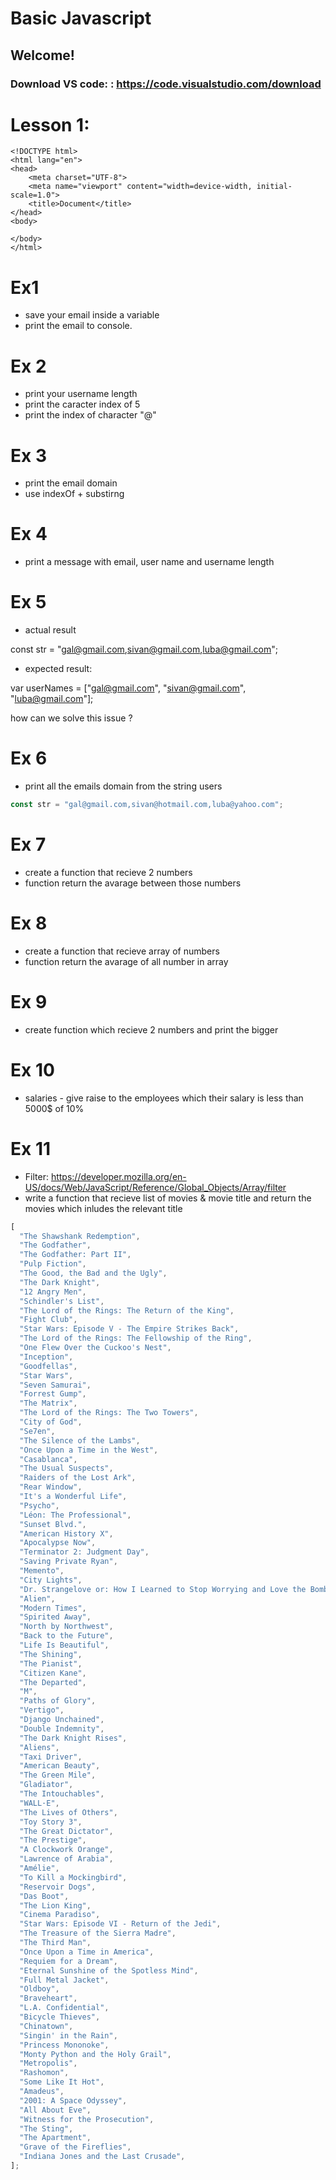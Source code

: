 # Basic Javascript

## Welcome!

### Download VS code: : https://code.visualstudio.com/download

# Lesson 1:

```
<!DOCTYPE html>
<html lang="en">
<head>
    <meta charset="UTF-8">
    <meta name="viewport" content="width=device-width, initial-scale=1.0">
    <title>Document</title>
</head>
<body>

</body>
</html>
```

# Ex1

- save your email inside a variable
- print the email to console.

# Ex 2

- print your username length
- print the caracter index of 5
- print the index of character "@"

# Ex 3

- print the email domain
- use indexOf + substirng

# Ex 4

- print a message with email, user name and username length

# Ex 5

- actual result

const str = "gal@gmail.com,sivan@gmail.com,luba@gmail.com";

- expected result:

var userNames = ["gal@gmail.com", "sivan@gmail.com", "luba@gmail.com"];

how can we solve this issue ?

# Ex 6

- print all the emails domain from the string users

```js
const str = "gal@gmail.com,sivan@hotmail.com,luba@yahoo.com";
```

# Ex 7

- create a function that recieve 2 numbers
- function return the avarage between those numbers

# Ex 8

- create a function that recieve array of numbers
- function return the avarage of all number in array

# Ex 9

- create function which recieve 2 numbers and print the bigger

# Ex 10

- salaries - give raise to the employees which their salary is less than 5000\$ of 10%

# Ex 11

- Filter: https://developer.mozilla.org/en-US/docs/Web/JavaScript/Reference/Global_Objects/Array/filter
- write a function that recieve list of movies & movie title and return the movies which inludes the relevant title

```js
[
  "The Shawshank Redemption",
  "The Godfather",
  "The Godfather: Part II",
  "Pulp Fiction",
  "The Good, the Bad and the Ugly",
  "The Dark Knight",
  "12 Angry Men",
  "Schindler's List",
  "The Lord of the Rings: The Return of the King",
  "Fight Club",
  "Star Wars: Episode V - The Empire Strikes Back",
  "The Lord of the Rings: The Fellowship of the Ring",
  "One Flew Over the Cuckoo's Nest",
  "Inception",
  "Goodfellas",
  "Star Wars",
  "Seven Samurai",
  "Forrest Gump",
  "The Matrix",
  "The Lord of the Rings: The Two Towers",
  "City of God",
  "Se7en",
  "The Silence of the Lambs",
  "Once Upon a Time in the West",
  "Casablanca",
  "The Usual Suspects",
  "Raiders of the Lost Ark",
  "Rear Window",
  "It's a Wonderful Life",
  "Psycho",
  "Léon: The Professional",
  "Sunset Blvd.",
  "American History X",
  "Apocalypse Now",
  "Terminator 2: Judgment Day",
  "Saving Private Ryan",
  "Memento",
  "City Lights",
  "Dr. Strangelove or: How I Learned to Stop Worrying and Love the Bomb",
  "Alien",
  "Modern Times",
  "Spirited Away",
  "North by Northwest",
  "Back to the Future",
  "Life Is Beautiful",
  "The Shining",
  "The Pianist",
  "Citizen Kane",
  "The Departed",
  "M",
  "Paths of Glory",
  "Vertigo",
  "Django Unchained",
  "Double Indemnity",
  "The Dark Knight Rises",
  "Aliens",
  "Taxi Driver",
  "American Beauty",
  "The Green Mile",
  "Gladiator",
  "The Intouchables",
  "WALL·E",
  "The Lives of Others",
  "Toy Story 3",
  "The Great Dictator",
  "The Prestige",
  "A Clockwork Orange",
  "Lawrence of Arabia",
  "Amélie",
  "To Kill a Mockingbird",
  "Reservoir Dogs",
  "Das Boot",
  "The Lion King",
  "Cinema Paradiso",
  "Star Wars: Episode VI - Return of the Jedi",
  "The Treasure of the Sierra Madre",
  "The Third Man",
  "Once Upon a Time in America",
  "Requiem for a Dream",
  "Eternal Sunshine of the Spotless Mind",
  "Full Metal Jacket",
  "Oldboy",
  "Braveheart",
  "L.A. Confidential",
  "Bicycle Thieves",
  "Chinatown",
  "Singin' in the Rain",
  "Princess Mononoke",
  "Monty Python and the Holy Grail",
  "Metropolis",
  "Rashomon",
  "Some Like It Hot",
  "Amadeus",
  "2001: A Space Odyssey",
  "All About Eve",
  "Witness for the Prosecution",
  "The Sting",
  "The Apartment",
  "Grave of the Fireflies",
  "Indiana Jones and the Last Crusade",
];
```
